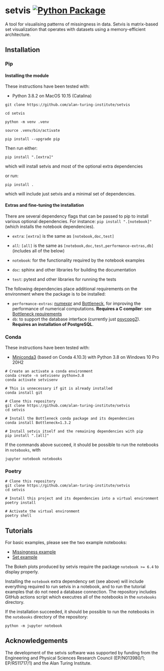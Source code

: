 # setvis [![Python Package](https://github.com/alan-turing-institute/setvis/actions/workflows/main.yml/badge.svg)](https://github.com/alan-turing-institute/setvis/actions/workflows/main.yml)

A tool for visualising patterns of missingness in data. Setvis is matrix-based set visualization that operates with datasets using a memory-efficient architecture.

## Installation

### Pip

#### Installing the module

These instructions have been tested with:
- Python 3.8.2 on MacOS 10.15 (Catalina)

```
git clone https://github.com/alan-turing-institute/setvis

cd setvis

python -m venv .venv

source .venv/bin/activate

pip install --upgrade pip
```

Then run either:

```
pip install ".[extra]"
```

which will install setvis and most of the optional extra dependencies

or run:

```
pip install .
```

which will include just setvis and a minimal set of dependencies.


#### Extras and fine-tuning the installation

There are several dependency flags that can be passed to pip to install
various optional dependencies.  For instance: `pip install ".[notebook]"` (which installs the notebook dependencies).

 - `extra`: `[extra]` is the same as `[notebook,doc,test]`
 - `all`: `[all]` is the same as `[notebook,doc,test,performance-extras,db]` (includes all of the below)

 - `notebook`: for the functionality required by the notebook examples
 - `doc`: sphinx and other libraries for building the documentation
 - `test`: pytest and other libraries for running the tests

The following dependencies place additional requirements on the environment where the package is to be installed:
 - `performance-extras`: [numexpr](https://numexpr.readthedocs.io/projects/NumExpr3/en/latest/) and [Bottleneck](https://bottleneck.readthedocs.io/en/latest/), for improving the performance of numerical computations. **Requires a C compiler**: see [Bottleneck requirements](https://bottleneck.readthedocs.io/en/latest/intro.html#install)
 - `db`: to support the database interface (currently just [psycopg2](https://www.psycopg.org/docs/)). **Requires an installation of PostgreSQL**.


### Conda

These instructions have been tested with:
- [Miniconda3](https://docs.conda.io/en/latest/miniconda.html) (based on Conda 4.10.3) with Python 3.8 on Windows 10 Pro 20H2

```posh
# Create an activate a conda environment
conda create -n setvisenv python=3.8
conda activate setvisenv

# This is unnecessary if git is already installed
conda install git

# Clone this repository
git clone https://github.com/alan-turing-institute/setvis
cd setvis

# Install the Bottleneck conda package and its dependencies
conda install Bottleneck=1.3.2

# Install setvis itself and the remaining dependencies with pip
pip install ".[all]"
```

If the commands above succeed, it should be possible to run the notebooks in `notebooks`, with

```
jupyter notebook notebooks
```

### Poetry

```
# Clone this repository
git clone https://github.com/alan-turing-institute/setvis
cd setvis

# Install this project and its dependencies into a virtual environment
poetry install

# Activate the virtual environment
poetry shell
```

## Tutorials

For basic examples, please see the two example notebooks:
- [Missingness example](https://github.com/alan-turing-institute/setvis/blob/main/notebooks/Example%20-%20import%20data%20to%20visualize%20missingness.ipynb)
- [Set example](https://github.com/alan-turing-institute/setvis/blob/main/notebooks/Example%20-%20import%20data%20to%20visualize%20sets.ipynb)

The Bokeh plots produced by setvis require the package `notebook >= 6.4` to display properly.

Installing the `notebook` extra dependency set (see above) will include everything
required to run setvis in a notebook, and to run the tutorial examples
that do not need a database connection. The repository includes GitHub actions script which executres
all of the notebooks in the `notebooks` directory.

If the installation succeeded, it should be possible to run the
notebooks in the `notebooks` directory of the repository:

```
python -m jupyter notebook
```

## Acknowledgements

The development of the setvis software was supported by funding from the Engineering and Physical Sciences Research Council (EP/N013980/1; EP/R511717/1) and the Alan Turing Institute.
